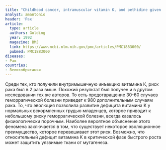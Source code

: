 ```yaml
---
title: "Childhood cancer, intramuscular vitamin K, and pethidine given during labour"
analyst: amantonio
header: 'Рак'
article:
  type: article
  authors: Golding
  year: 1992
  magazine: BMJ
  link: https://www.ncbi.nlm.nih.gov/pmc/articles/PMC1883000/
  pubmed: PMC1883000
diseases:
- Рак
countries:
- Великобритания
---
```


Среди тех, кто получили внутримышечную инъекцию витамина К, риск рака был в 2 раза выше. Похожий результат был получен и в другом исследовании тех же авторов.
То есть предотвращение 30-60 случаев геморрагической болезни приведет к 980 дополнительным случаям рака.
То, что эволюция позволила развитие дефицита витамина К у нормальных вскормленных грудью младенцев, которое приводит к небольшому риску геморрагической болезни, всегда казалось физиологически порочным. Наиболее вероятное объяснение этого феномена заключается в том, что существует некоторое эволюционное преимущество, которое перевешивает этот риск.
Возможно, что относительный дефицит витамина K в критической фазе быстрого роста может защитить уязвимые ткани от мутагенеза.
